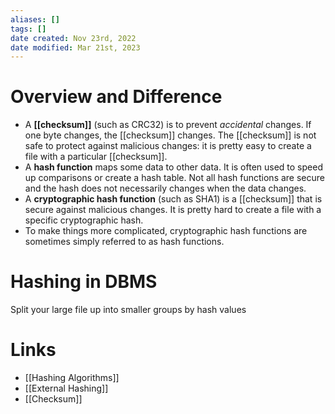 ```yaml
---
aliases: []
tags: []
date created: Nov 23rd, 2022
date modified: Mar 21st, 2023
---
```


# Overview and Difference
- A **[[checksum]]** (such as CRC32) is to prevent _accidental_ changes. If one byte changes, the [[checksum]] changes. The [[checksum]] is not safe to protect against malicious changes: it is pretty easy to create a file with a particular [[checksum]].  
- A **hash function** maps some data to other data. It is often used to speed up comparisons or create a hash table. Not all hash functions are secure and the hash does not necessarily changes when the data changes.  
- A **cryptographic hash function** (such as SHA1) is a [[checksum]] that is secure against malicious changes. It is pretty hard to create a file with a specific cryptographic hash.  
- To make things more complicated, cryptographic hash functions are sometimes simply referred to as hash functions.

# Hashing in DBMS
Split your large file up into smaller groups by hash values

# Links
- [[Hashing Algorithms]]
- [[External Hashing]]
- [[Checksum]]